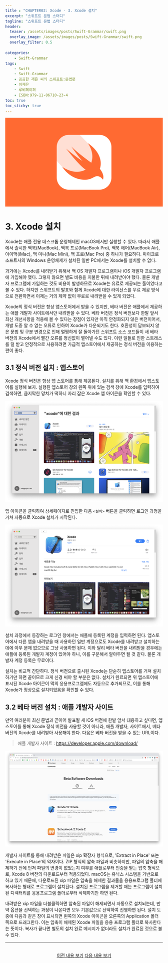 ```yaml
---
title : "CHAPTER02: Xcode - 3. Xcode 설치"
excerpt: "스위프트 문법 스터디"
tagline: "스위프트 문법 스터디"
header:
  teaser: /assets/images/posts/Swift-Grammar/swift.png
  overlay_image: /assets/images/posts/Swift-Grammar/swift.png
  overlay_filter: 0.5
  
categories:
    - Swift-Grammar
tags:
    - Swift
    - Swift-Grammar
    - 꼼곰한 재은 씨의 스위프트:문법편
    - 이재은
    - 루비페이퍼
    - ISBN:979-11-86710-23-4
toc: true
toc_sticky: true
---
```


![Swift](/assets/images/posts/Swift-Grammar/swift.png)

# 3. Xcode 설치

Xcode는 애플 전용 데스크톱 운영체제인 macOS에서만 실행할 수 있다. 따라서 애플에서 출시한 맥북(MacBook), 맥북 프로(MacBook Pro), 맥북 에어(MacBook Air), 아이맥(iMac), 맥 미니(Mac Mini), 맥 프로(Mac Pro) 중 하나가 필요하다. 마이크로소프트사의 Windows 운영체제가 설치된 일반 PC에서는 Xcode를 설치할 수 없다.

과거에는 Xcode를 내려받기 위해서 맥 OS 개발자 프로그램이나 iOS 개발자 프로그램에 가입해야 했다. 그렇지 않으면 별도 비용을 지불한 뒤에 내려받아야 했다. 물론 개발자 프로그램에 가입하는 것도 비용이 발생하므로 Xcode는 유료로 제공되는 툴이었다고 볼 수 있다. 하지만 스위프트의 발표와 함께 Xcode에 대한 라이선스를 무료 제공 방식으로 전환하면서 이제는 거의 제약 없이 무료로 내려받을 수 있게 되었다.

Xcode의 정식 버전은 항상 앱스토어에서 받을 수 있지만, 베타 버전은 애플에서 제공하는 애플 개발자 사이트에서만 내려받을 수 있다. 베타 버전은 정식 버전보다 한발 앞서 최신 개선사항을 적용해 볼 수 있다는 장점이 있지만 아직 안정화되지 않은 버전이어서, 개발 도중 알 수 없는 오류로 인하여 Xcode가 다운되기도 한다. 호환성이 담보되지 않은 문법 및 구분 변경으로 인해 멀쩡하게 잘 돌아가던 스위프트 소스 코드들이 새 베타 버전의 Xcode에서 빨간 오류를 정신없이 뱉어낼 수도 있다. 이런 일들로 인한 스트레스를 덜 받고 안정적으로 사용하려면 가급적 앱스토어에서 제공하는 정식 버전을 이용하는 편이 좋다.

## 3.1 정식 버전 설치 : 앱스토어

Xcode 정식 버전은 항상 앱 스토어를 통해 제공된다. 설치를 위해 맥 환경에서 앱스토어를 실행해 보자. 실행된 앱스토어 창의 왼쪽 위에 있는 검색 창에 Xcode를 입력하여 검색하면, 큼지막한 망치가 떡하니 자리 잡은 Xcode 앱 아이콘을 확인할 수 있다.

[![앱스토어에서 Xcode 검색](/assets/images/posts/Swift-Grammar/2020-10-26-2-3/1.png)](/assets/images/posts/Swift-Grammar/2020-10-26-2-3/1.png)

앱 아이콘을 클릭하여 상세페이지로 진입한 다음 `<설치>` 버튼을 클릭하면 로그인 과정을 거쳐 자동으로 Xcode 설치가 시작된다.

[![앱스토어를 통한 Xcode 정식 버전 설치](/assets/images/posts/Swift-Grammar/2020-10-26-2-3/2.png)](/assets/images/posts/Swift-Grammar/2020-10-26-2-3/2.png)

설치 과정에서 등장하는 로그인 창에서는 애플에 등록된 계정을 입력하면 된다. 앱스토어에서 다른 앱을 내려받을 때 사용하던 일반 계정으로도 Xcode를 내려받고 설치하는 데에 아무 문제 없으므로 그냥 사용하면 된다. 이와 달리 베타 버전을 내려받을 경우에는 애플에 등록된 개발자 계정이 있어야 하니, 이를 구분해서 알아두면 될 것 같다. 물론 개발자 계정 등록은 무료이다.

설치는 비교적 간단하다. 정식 버전으로 출시된 Xcode는 단순히 앱스토어를 거쳐 설치하기만 하면 끝이므로 크게 신경 써야 할 부분은 없다. 설치가 완료되면 위 앱스토어에 표시된 Xcode 아이콘이 맥의 응용프로그램에도 자동으로 추가되므로, 이를 통해 Xcode가 정상으로 설치되었음을 확인할 수 있다.

## 3.2 베타 버전 설치 : 애플 개발자 사이트

만약 여러분이 최신 문법과 곧이어 발표될 새 iOS 버전에 한발 앞서 대응하고 싶다면, 앱 스토어를 통해 Xcode 정식 버전을 사용할 것이 아니라, 애플 개발자, 사이트에서, 베타 버전의 Xcode를 내려받아 사용해야 한다. 다음은 베타 버전을 받을 수 있는 URL이다. 

> 애플 개발자 사이트 : https://developer.apple.com/download/

[![애플 개발자 사이트(https://developer.apple.com/download/)](/assets/images/posts/Swift-Grammar/2020-10-26-2-3/3.png)](/assets/images/posts/Swift-Grammar/2020-10-26-2-3/3.png)

개발자 사이트를 통해 내려받은 파일은 xip 확장자 형식으로, 'Extract in Place' 또는 'Execute in Place'의 약자이다. ZIP 형식의 압축 파일과 비슷하지만, 파일의 압축을 해제하기 전에 먼저 파일의 변경이 없었는지 여부를 애플로부터 인증을 받는 압축 형식으로, Xcode 8 버전의 다운로드부터 적용되었다. macOS는 유닉스 시스템을 기반으로 하고 있기 때문에, 다운로드된 xip 파일은 압축을 해제한 결과물을 응용프로그램 폴더에 복사하는 형태로 프로그램이 설치된다. 설치된 프로그램을 제거할 때는 프로그램이 설치된 디렉터리를 응용프로그램 폴더로부터 삭제하기만 하면 된다.

내려받은 xip 파일을 더블클릭하면 압축된 파일이 해제되면서 자동으로 설치되는데, 만약 옵션을 선택하는 과정이 나온다면 모두 기본값으로 선택하여 진행하면 된다. 설치 도중에 다음과 같은 창이 표시되면 왼쪽의 Xcode 아이콘을 오른쪽의 Application 폴더 쪽으로 드래그한다. 이는 압축이 해제된 Xcode 파일을 응용 프로그램 폴더로 복사한다는 뜻이다. 복사가 끝나면 별도의 설치 완료 메시지가 없더라도 설치가 완료된 것으로 볼 수 있다.

--- 

<br/>
<center>
<a href="https://sanghyuk.dev/swift-grammar/2-2/" class="btn btn--info">이전 내용 보기</a> 
<a href="https://sanghyuk.dev/swift-grammar/2-4/" class="btn btn--info">다음 내용 보기</a>
</center>